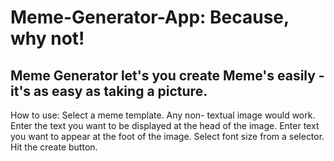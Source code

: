 # Meme-Generator-App: Because, why not!

## Meme Generator let's you create Meme's easily - it's as easy as taking a picture.

How to use:
Select a meme template. Any non- textual image would work.
Enter the text you want to be displayed at the head of the image.
Enter text you want to appear at the foot of the image.
Select font size from a selector.
Hit the create button.
